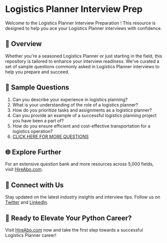 # Logistics Planner Interview Prep

Welcome to the Logistics Planner Interview Preparation ! This resource is designed to help you ace your Logistics Planner interviews with confidence.

## 🚀 Overview

Whether you're a seasoned Logistics Planner or just starting in the field, this repository is tailored to enhance your interview readiness. We've curated a set of sample questions commonly asked in Logistics Planner interviews to help you prepare and succeed.

## 📝 Sample Questions

1. Can you describe your experience in logistics planning?
2. What is your understanding of the role of a logistics planner?
3. How do you prioritize tasks and assignments as a logistics planner?
4. Can you provide an example of a successful logistics planning project you have been a part of?
5. How do you ensure efficient and cost-effective transportation for a logistics operation?
6. [CLICK HERE FOR MORE QUESTIONS](https://hireabo.com/job/23_0_14/Logistics%20Planner)

## 🌐 Explore Further

For an extensive question bank and more resources across 5,000 fields, visit [HireAbo.com](https://www.hireabo.com).

## 📱 Connect with Us

Stay updated on the latest industry insights and interview tips. Follow us on [Twitter](https://twitter.com/hireabo) and [LinkedIn](https://www.linkedin.com/in/hire-abo-3609972a8/).

## 🚀 Ready to Elevate Your Python Career?

Visit [HireAbo.com](https://www.hireabo.com) now and take the first step towards a successful Logistics Planner career!